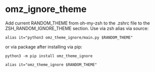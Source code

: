 # omz_ignore_theme

Add current RANDOM_THEME from oh-my-zsh to the .zshrc file to the ZSH_RANDOM_IGNORE_THEME section. Use via zsh alias via source:

`alias it="python3 omz_theme_ignore/main.py $RANDOM_THEME"`

or via package after installing via pip:

`python3 -m pip install omz_theme_ignore`

`alias it="omz_theme_ignore $RANDOM_THEME"`
